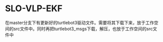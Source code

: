 # SLO-VLP-EKF



在master分支下有更新好的turtlebot3驱动文件。需要将其下载下来，放于工作空间的src文件中。同时再把turtlebot3_msgs下载，解压，也放于工作空间的src文件中
